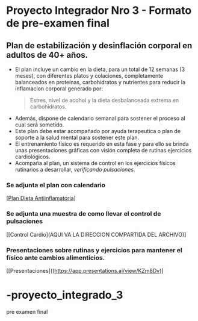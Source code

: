 # Proyecto Integrador Nro 3 - Formato de pre-examen final

## Plan de estabilización y desinflación corporal en adultos de 40+ años.

* El plan incluye un cambio en la dieta, para un total de 12 semanas (3 meses), con diferentes platos y colaciones, completamente balanceados en proteínas, carbohidratos y nutrientes para reducir la inflamacion corporal generado por:
  > Estres, nivel de acohol y la dieta desbalanceada extrema en carbohidratos.
* Además, dispone de calendario semanal para sostener el proceso al cual será sometido.
* Este plan debe estar acompañado por ayuda terapeutica o plan de soporte a la salud mental para sostener este plan.
* El entrenamiento físico es requerido en esta fase y para ello se brinda unas presentaciones gráficas con visión completa de rutinas ejercicios cardiológicos.
* Acompaña al plan, un sistema de control en los ejercicios físicos rutinarios a desarrollar, _verificando pulsaciones_.

### Se adjunta el plan  con calendario
[[Plan Dieta Antiinflamatoria](https://docs.google.com/document/d/1b1_ok4f17zCgLXC_xB7C7Iln6E2qS-lsy47iPzVec2o/edit?usp=sharing)]

### Se adjunta una muestra de como llevar el control de pulsaciones
[[Control Cardio](AQUI VA LA DIRECCION COMPARTIDA DEL ARCHIVO)]

### Presentaciones sobre rutinas y ejercicios para mantener el físico ante cambios alimenticios.
[[Presentaciones]((https://app.presentations.ai/view/KZm8Dv)]
# -proyecto_integrado_3
pre examen final
